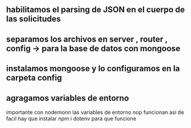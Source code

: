 



## habilitamos el parsing de JSON en el cuerpo de las solicitudes

##  separamos los archivos en server ,  router , config -> para la base de datos con mongoose 

## instalamos mongoose y lo configuramos en la carpeta config

## agragamos variables de entorno 
importante 
con nodemonn las variables de entorno nop funcionan asi de facil hay que instalar 
npm i dotenv
para que funcione
